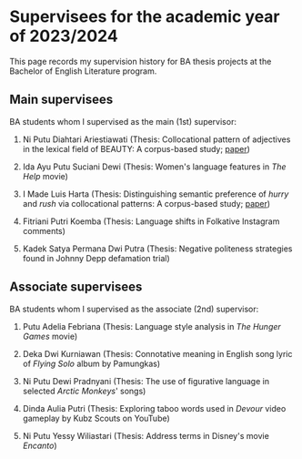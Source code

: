 # Supervisees for the academic year of 2023/2024

This page records my supervision history for BA thesis projects at the Bachelor of English Literature program.

## Main supervisees

BA students whom I supervised as the main (1st) supervisor:

1. Ni Putu Diahtari Ariestiawati (Thesis: Collocational pattern of adjectives in the lexical field of BEAUTY: A corpus-based study; [paper](https://doi.org/10.59024/ijellacush.v1i2.135))

1. Ida Ayu Putu Suciani Dewi (Thesis: Women's language features in *The Help* movie)

1. I Made Luis Harta (Thesis: Distinguishing semantic preference of *hurry* and *rush* via collocational patterns: A corpus-based study; [paper](https://pbsi-upr.id/index.php/ijellacush/article/view/194))

1. Fitriani Putri Koemba (Thesis: Language shifts in Folkative Instagram comments)

1. Kadek Satya Permana Dwi Putra (Thesis: Negative politeness strategies found in Johnny Depp defamation trial)

## Associate supervisees

BA students whom I supervised as the associate (2nd) supervisor:

1. Putu Adelia Febriana (Thesis: Language style analysis in *The Hunger Games* movie)

1. Deka Dwi Kurniawan (Thesis: Connotative meaning in English song lyric of *Flying Solo* album by Pamungkas)

1. Ni Putu Dewi Pradnyani (Thesis: The use of figurative language in selected *Arctic Monkeys*' songs)

1. Dinda Aulia Putri (Thesis: Exploring taboo words used in *Devour* video gameplay by Kubz Scouts on YouTube)

1. Ni Putu Yessy Wiliastari (Thesis: Address terms in Disney's movie *Encanto*)
